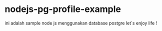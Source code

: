 # nodejs-pg-profile-example
ini adalah sample node js menggunakan database postgre
let`s enjoy life !
